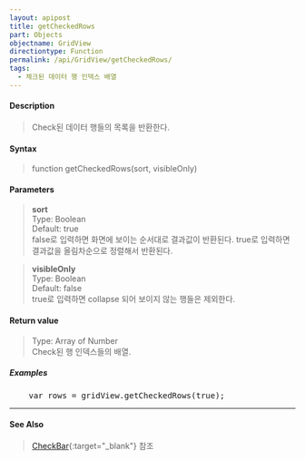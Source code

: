 ```yaml
---
layout: apipost
title: getCheckedRows
part: Objects
objectname: GridView
directiontype: Function
permalink: /api/GridView/getCheckedRows/
tags: 
  - 체크된 데이터 행 인덱스 배열
---
```



#### Description

> Check된 데이터 행들의 목록을 반환한다.

#### Syntax

> function getCheckedRows(sort, visibleOnly)

#### Parameters

> **sort**  
> Type: Boolean  
> Default: true  
> false로 입력하면 화면에 보이는 순서대로 결과값이 반환된다. true로 입력하면 결과값을 올림차순으로 정렬해서 반환된다.  

> **visibleOnly**  
> Type: Boolean  
> Default: false  
> true로 입력하면 collapse 되어 보이지 않는 행들은 제외한다.   

#### Return value

> Type: Array of Number  
> Check된 행 인덱스들의 배열.

##### Examples 

<pre class="prettyprint">
    var rows = gridView.getCheckedRows(true);
</pre>

---

#### See Also

> [CheckBar](http://demo.realgrid.com/Demo/CheckBar){:target="_blank"} 참조